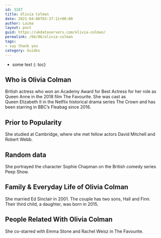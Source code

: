 ```yaml
---
id: 3187
title: Olivia Colman
date: 2021-04-06T03:37:11+00:00
author: Laima
layout: post
guid: https://ukdataservers.com/olivia-colman/
permalink: /04/06/olivia-colman
tags:
- say thank you
category: Guides
---
```


* some text
{: toc}


## Who is Olivia Colman
                  
                  
                  
British actress who won an Academy Award for Best Actress for her role as Queen Anne in the 2018 film The Favourite. She was cast as Queen Elizabeth II in the Netflix historical drama series The Crown and has been starring in BBC&#8217;s Fleabag since 2016. 
                  
              
            
              
            
                
                
                
## Prior to Popularity
                  
                  
                  
She studied at Cambridge, where she met fellow actors David Mitchell and Robert Webb. 
                  
              
            
              
            
                
                
                
## Random data
                  
                  
                  
She portrayed the character Sophie Chapman on the British comedy series Peep Show. 
                  
              
            
              
            
                
                
                
## Family & Everyday Life of Olivia Colman
                  
                  
                  
She married Ed Sinclair in 2001. The couple has two sons, Hall and Finn. Their third child, a daughter, was born in 2015.
                  
              
            
              
            
                
                
                
## People Related With Olivia Colman
                  
                  
                  
She co-starred with Emma Stone and Rachel Weisz in The Favourite. 
                  
              
            
              
            
                
              
            
              
              
            
            
              
            
          
          
          